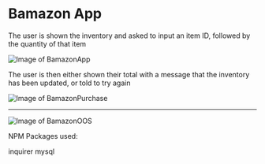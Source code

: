 # Bamazon App

The user is shown the inventory and asked to input an item ID, followed by the quantity of that item

![Image of BamazonApp](https://dan-homoncik.github.com/node-mysql/BamazonApp.jpg)

The user is then either shown their total with a message that the inventory has been updated, or told to try again

![Image of BamazonPurchase](https://dan-homoncik.github.com/node-mysql/BamazonPurchase.jpg)

--------------------------------------------------------------------------------------------------------------------

![Image of BamazonOOS](https://dan-homoncik.github.com/node-mysql/BamazonOOS.jpg)

NPM Packages used:

inquirer
mysql